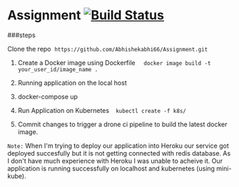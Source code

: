 # Assignment [![Build Status](https://cloud.drone.io/api/badges/Abhishekabhi66/Assignment/status.svg)](https://cloud.drone.io/Abhishekabhi66/Assignment)
###steps

Clone the repo  `https://github.com/Abhishekabhi66/Assignment.git`
1. Create a Docker image using Dockerfile   ` docker image build -t your_user_id/image_name .` 
2. Running application on the local host
3. docker-compose up

2. Run Application on Kubernetes  ` kubectl create -f k8s/`
  
3. Commit changes to trigger a drone ci pipeline to build the latest docker image.
 
`Note:` When I'm trying to deploy our application into Heroku our service got deployed succesfully but it is not getting connected with redis database. As I don't have much experience with Heroku I was unable to acheive it. Our application is running successfully on localhost and kubernetes (using mini-kube).
